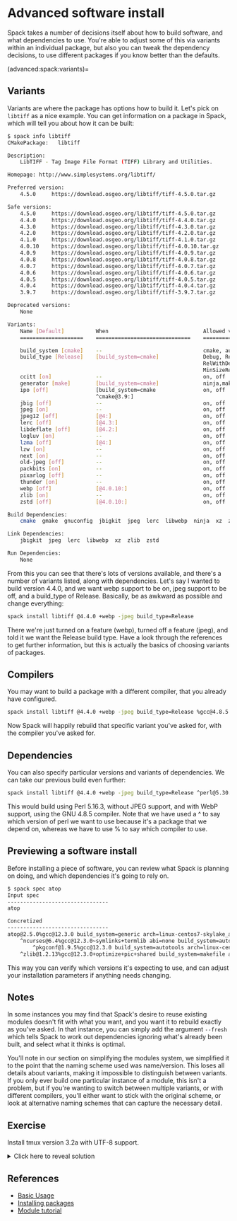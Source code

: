 # Advanced software install

Spack takes a number of decisions itself about how to build software, and what
dependencies to use.  You're able to adjust some of this via variants within an
individual package, but also you can tweak the dependency decisions, to use
different packages if you know better than the defaults.

(advanced:spack:variants)=
## Variants

Variants are where the package has options how to build it.  Let's pick on
`libtiff` as a nice example.  You can get information on a package in Spack,
which will tell you about how it can be built:

```bash
$ spack info libtiff
CMakePackage:   libtiff

Description:
    LibTIFF - Tag Image File Format (TIFF) Library and Utilities.

Homepage: http://www.simplesystems.org/libtiff/

Preferred version:
    4.5.0     https://download.osgeo.org/libtiff/tiff-4.5.0.tar.gz

Safe versions:
    4.5.0     https://download.osgeo.org/libtiff/tiff-4.5.0.tar.gz
    4.4.0     https://download.osgeo.org/libtiff/tiff-4.4.0.tar.gz
    4.3.0     https://download.osgeo.org/libtiff/tiff-4.3.0.tar.gz
    4.2.0     https://download.osgeo.org/libtiff/tiff-4.2.0.tar.gz
    4.1.0     https://download.osgeo.org/libtiff/tiff-4.1.0.tar.gz
    4.0.10    https://download.osgeo.org/libtiff/tiff-4.0.10.tar.gz
    4.0.9     https://download.osgeo.org/libtiff/tiff-4.0.9.tar.gz
    4.0.8     https://download.osgeo.org/libtiff/tiff-4.0.8.tar.gz
    4.0.7     https://download.osgeo.org/libtiff/tiff-4.0.7.tar.gz
    4.0.6     https://download.osgeo.org/libtiff/tiff-4.0.6.tar.gz
    4.0.5     https://download.osgeo.org/libtiff/tiff-4.0.5.tar.gz
    4.0.4     https://download.osgeo.org/libtiff/tiff-4.0.4.tar.gz
    3.9.7     https://download.osgeo.org/libtiff/tiff-3.9.7.tar.gz

Deprecated versions:
    None

Variants:
    Name [Default]          When                              Allowed values          Description
    ====================    ==============================    ====================    ===============================================

    build_system [cmake]    --                                cmake, autotools        Build systems supported by the package
    build_type [Release]    [build_system=cmake]              Debug, Release,         CMake build type
                                                              RelWithDebInfo,
                                                              MinSizeRel
    ccitt [on]              --                                on, off                 support for CCITT Group 3 & 4 algorithms
    generator [make]        [build_system=cmake]              ninja,make              the build system generator to use
    ipo [off]               [build_system=cmake               on, off                 CMake interprocedural optimization
                            ^cmake@3.9:]
    jbig [off]              --                                on, off                 use ISO JBIG compression
    jpeg [on]               --                                on, off                 use libjpeg
    jpeg12 [off]            [@4:]                             on, off                 enable libjpeg 8/12-bit dual mode
    lerc [off]              [@4.3:]                           on, off                 use libLerc
    libdeflate [off]        [@4.2:]                           on, off                 use libdeflate
    logluv [on]             --                                on, off                 support for LogLuv high dynamic range algorithm
    lzma [off]              [@4:]                             on, off                 use liblzma
    lzw [on]                --                                on, off                 support for LZW algorithm
    next [on]               --                                on, off                 support for NeXT 2-bit RLE algorithm
    old-jpeg [off]          --                                on, off                 support for Old JPEG compression
    packbits [on]           --                                on, off                 support for Macintosh PackBits algorithm
    pixarlog [off]          --                                on, off                 support for Pixar log-format algorithm
    thunder [on]            --                                on, off                 support for ThunderScan 4-bit RLE algorithm
    webp [off]              [@4.0.10:]                        on, off                 use libwebp
    zlib [on]               --                                on, off                 use zlib
    zstd [off]              [@4.0.10:]                        on, off                 use libzstd

Build Dependencies:
    cmake  gmake  gnuconfig  jbigkit  jpeg  lerc  libwebp  ninja  xz  zlib  zstd

Link Dependencies:
    jbigkit  jpeg  lerc  libwebp  xz  zlib  zstd

Run Dependencies:
    None
```

From this you can see that there's lots of versions available, and there's a
number of variants listed, along with dependencies.  Let's say I wanted to
build version 4.4.0, and we want webp support to be on, jpeg support to be off,
and a build\_type of Release.  Basically, be as awkward as possible and change
everything:

```bash
spack install libtiff @4.4.0 +webp -jpeg build_type=Release
```

There we're just turned on a feature (webp), turned off a feature (jpeg), and
told it we want the Release build type.  Have a look through the references to
get further information, but this is actually the basics of choosing variants
of packages.

## Compilers

You may want to build a package with a different compiler, that you already
have configured.

```bash
spack install libtiff @4.4.0 +webp -jpeg build_type=Release %gcc@4.8.5
```

Now Spack will happily rebuild that specific variant you've asked for, with the
compiler you've asked for.

## Dependencies

You can also specify particular versions and variants of dependencies.  We can
take our previous build even further:

```bash
spack install libtiff @4.4.0 +webp -jpeg build_type=Release ^perl@5.30.0 %gcc@4.8.5
```

This would build using Perl 5.16.3, without JPEG support, and with WebP
support, using the GNU 4.8.5 compiler.  Note that we have used a ^ to say which
version of perl we want to use because it's a package that we depend on,
whereas we have to use % to say which compiler to use.

## Previewing a software install

Before installing a piece of software, you can review what Spack is planning on
doing, and which dependencies it's going to rely on.

```bash
$ spack spec atop
Input spec
--------------------------------
atop

Concretized
--------------------------------
atop@2.5.0%gcc@12.3.0 build_system=generic arch=linux-centos7-skylake_avx512
    ^ncurses@6.4%gcc@12.3.0~symlinks+termlib abi=none build_system=autotools arch=linux-centos7-skylake_avx512
        ^pkgconf@1.9.5%gcc@12.3.0 build_system=autotools arch=linux-centos7-skylake_avx512
    ^zlib@1.2.13%gcc@12.3.0+optimize+pic+shared build_system=makefile arch=linux-centos7-skylake_avx512
```

This way you can verify which versions it's expecting to use, and can adjust
your installation parameters if anything needs changing.

## Notes

In some instances you may find that Spack's desire to reuse existing modules
doesn't fit with what you want, and you want it to rebuild exactly as you've
asked.  In that instance, you can simply add the argument `--fresh` which tells
Spack to work out dependencies ignoring what's already been built, and select
what it thinks is optimal.

You'll note in our section on simplifying the modules system, we simplified it
to the point that the naming scheme used was name/version.  This loses all
details about variants, making it impossible to distinguish between variants.
If you only ever build one particular instance of a module, this isn't a
problem, but if you're wanting to switch between multiple variants, or with
different compilers, you'll either want to stick with the original scheme, or
look at alternative naming schemes that can capture the necessary detail.

## Exercise

Install tmux version 3.2a with UTF-8 support.

<details>
<summary>Click here to reveal solution</summary>

### Solution

First you need to look at the info for tmux, to find out what variants are
available.  Some of the output below has been truncated for brevity:

```bash
$ spack info tmux
AutotoolsPackage:   tmux

Description:
    Tmux is a terminal multiplexer. What is a terminal multiplexer? It lets
    you switch easily between several programs in one terminal, detach them
    (they keep running in the background) and reattach them to a different
    terminal. And do a lot more.

Homepage: https://tmux.github.io

Preferred version:
    3.3a      https://github.com/tmux/tmux/releases/download/3.3a/tmux-3.3a.tar.gz

Safe versions:
    master    [git] https://github.com/tmux/tmux.git on branch master
    3.3a      https://github.com/tmux/tmux/releases/download/3.3a/tmux-3.3a.tar.gz
    3.2a      https://github.com/tmux/tmux/releases/download/3.2a/tmux-3.2a.tar.gz
    3.2       https://github.com/tmux/tmux/releases/download/3.2/tmux-3.2.tar.gz
    3.1c      https://github.com/tmux/tmux/releases/download/3.1c/tmux-3.1c.tar.gz
    3.1b      https://github.com/tmux/tmux/releases/download/3.1b/tmux-3.1b.tar.gz
    3.1a      https://github.com/tmux/tmux/releases/download/3.1a/tmux-3.1a.tar.gz
    3.1       https://github.com/tmux/tmux/releases/download/3.1/tmux-3.1.tar.gz
    3.0a      https://github.com/tmux/tmux/releases/download/3.0a/tmux-3.0a.tar.gz
    3.0       https://github.com/tmux/tmux/releases/download/3.0/tmux-3.0.tar.gz
    2.9a      https://github.com/tmux/tmux/releases/download/2.9a/tmux-2.9a.tar.gz
    2.9       https://github.com/tmux/tmux/releases/download/2.9/tmux-2.9.tar.gz
    2.8       https://github.com/tmux/tmux/releases/download/2.8/tmux-2.8.tar.gz
    2.7       https://github.com/tmux/tmux/releases/download/2.7/tmux-2.7.tar.gz
    2.6       https://github.com/tmux/tmux/releases/download/2.6/tmux-2.6.tar.gz
    2.5       https://github.com/tmux/tmux/releases/download/2.5/tmux-2.5.tar.gz
    2.4       https://github.com/tmux/tmux/releases/download/2.4/tmux-2.4.tar.gz
    2.3       https://github.com/tmux/tmux/releases/download/2.3/tmux-2.3.tar.gz
    2.2       https://github.com/tmux/tmux/releases/download/2.2/tmux-2.2.tar.gz
    2.1       https://github.com/tmux/tmux/releases/download/2.1/tmux-2.1.tar.gz
    1.9a      https://github.com/tmux/tmux/releases/download/1.9a/tmux-1.9a.tar.gz

Deprecated versions:
    None

Variants:
    Name [Default]              When    Allowed values    Description
    ========================    ====    ==============    ==============================================

    build_system [autotools]    --      autotools         Build systems supported by the package
    static [off]                --      on, off           Create a static build
    utf8proc [off]              --      on, off           Build with UTF-8 support from utf8proc library

Build Dependencies:
    autoconf  automake  gnuconfig  libevent  ncurses  pkgconfig  utf8proc

Link Dependencies:
    autoconf  automake  libevent  ncurses  utf8proc

Run Dependencies:
    None
```

You can see from this that there is indeed a version 3.2a available, and to add
UTF-8 support, you need to enable the utf8proc feature.  That then gives an
install command of:

```bash
spack install tmux@3.2a+utf8proc
```

If you've installed this and want to verify it's worked:

```bash
$ spack load tmux
$ tmux -V
tmux 3.2
$ spack find -v tmux
-- linux-centos7-skylake_avx512 / gcc@12.3.0 --------------------
tmux@3.2a~static+utf8proc build_system=autotools
==> 1 installed package
```

You can see from this that we're using the shiny new 3.2 version, and can
confirm that it was built with UTF-8 support included.

</details>

## References

- [Basic Usage](https://spack.readthedocs.io/en/latest/basic_usage.html)
- [Installing packages](https://spack-tutorial.readthedocs.io/en/latest/tutorial_basics.html#installing-packages)
- [Module tutorial](https://spack-tutorial.readthedocs.io/en/latest/tutorial_modules.html)
